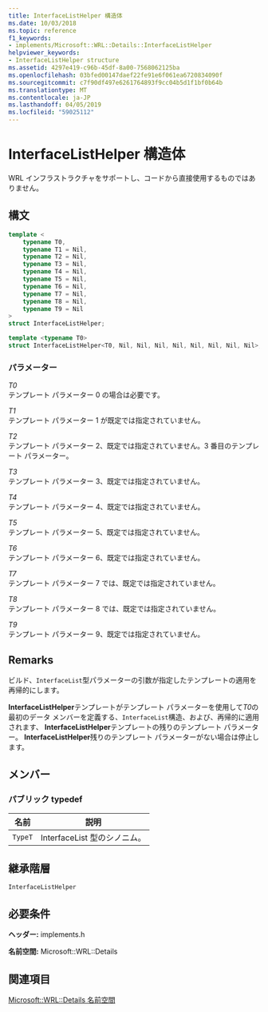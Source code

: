 ```yaml
---
title: InterfaceListHelper 構造体
ms.date: 10/03/2018
ms.topic: reference
f1_keywords:
- implements/Microsoft::WRL::Details::InterfaceListHelper
helpviewer_keywords:
- InterfaceListHelper structure
ms.assetid: 4297e419-c96b-45df-8a00-7568062125ba
ms.openlocfilehash: 03bfed00147daef22fe91e6f061ea6720834090f
ms.sourcegitcommit: c7f90df497e6261764893f9cc04b5d1f1bf0b64b
ms.translationtype: MT
ms.contentlocale: ja-JP
ms.lasthandoff: 04/05/2019
ms.locfileid: "59025112"
---
```

# <a name="interfacelisthelper-structure"></a>InterfaceListHelper 構造体

WRL インフラストラクチャをサポートし、コードから直接使用するものではありません。

## <a name="syntax"></a>構文

```cpp
template <
    typename T0,
    typename T1 = Nil,
    typename T2 = Nil,
    typename T3 = Nil,
    typename T4 = Nil,
    typename T5 = Nil,
    typename T6 = Nil,
    typename T7 = Nil,
    typename T8 = Nil,
    typename T9 = Nil
>
struct InterfaceListHelper;

template <typename T0>
struct InterfaceListHelper<T0, Nil, Nil, Nil, Nil, Nil, Nil, Nil, Nil>;
```

### <a name="parameters"></a>パラメーター

*T0*<br/>
テンプレート パラメーター 0 の場合は必要です。

*T1*<br/>
テンプレート パラメーター 1 が既定では指定されていません。

*T2*<br/>
テンプレート パラメーター 2、既定では指定されていません。3 番目のテンプレート パラメーター。

*T3*<br/>
テンプレート パラメーター 3、既定では指定されていません。

*T4*<br/>
テンプレート パラメーター 4、既定では指定されていません。

*T5*<br/>
テンプレート パラメーター 5、既定では指定されていません。

*T6*<br/>
テンプレート パラメーター 6、既定では指定されていません。

*T7*<br/>
テンプレート パラメーター 7 では、既定では指定されていません。

*T8*<br/>
テンプレート パラメーター 8 では、既定では指定されていません。

*T9*<br/>
テンプレート パラメーター 9、既定では指定されていません。

## <a name="remarks"></a>Remarks

ビルド、`InterfaceList`型パラメーターの引数が指定したテンプレートの適用を再帰的にします。

**InterfaceListHelper**テンプレートがテンプレート パラメーターを使用して*T0*の最初のデータ メンバーを定義する、`InterfaceList`構造、および、再帰的に適用されます、 **InterfaceListHelper**テンプレートの残りのテンプレート パラメーター。 **InterfaceListHelper**残りのテンプレート パラメーターがない場合は停止します。

## <a name="members"></a>メンバー

### <a name="public-typedefs"></a>パブリック typedef

|名前|説明|
|----------|-----------------|
|`TypeT`|InterfaceList 型のシノニム。|

## <a name="inheritance-hierarchy"></a>継承階層

`InterfaceListHelper`

## <a name="requirements"></a>必要条件

**ヘッダー:** implements.h

**名前空間:** Microsoft::WRL::Details

## <a name="see-also"></a>関連項目

[Microsoft::WRL::Details 名前空間](microsoft-wrl-details-namespace.md)